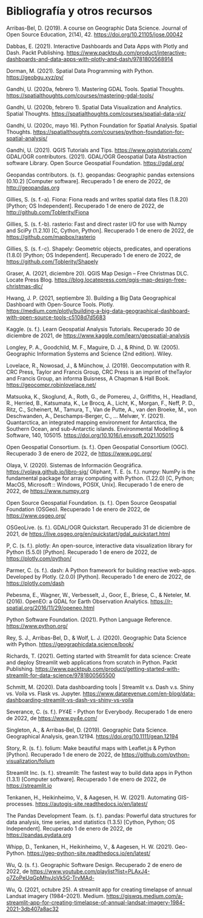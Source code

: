 # Bibliografía y otros recursos

Arribas-Bel, D. (2019). A course on Geographic Data Science. Journal of Open Source Education, 2(14), 42. https://doi.org/10.21105/jose.00042

Dabbas, E. (2021). Interactive Dashboards and Data Apps with Plotly and Dash. Packt Publishing. https://www.packtpub.com/product/interactive-dashboards-and-data-apps-with-plotly-and-dash/9781800568914

Dorman, M. (2021). Spatial Data Programming with Python. https://geobgu.xyz/py/

Gandhi, U. (2020a, febrero 1). Mastering GDAL Tools. Spatial Thoughts. https://spatialthoughts.com/courses/mastering-gdal-tools/

Gandhi, U. (2020b, febrero 1). Spatial Data Visualization and Analytics. Spatial Thoughts. https://spatialthoughts.com/courses/spatial-data-viz/

Gandhi, U. (2020c, mayo 16). Python Foundation for Spatial Analysis. Spatial Thoughts. https://spatialthoughts.com/courses/python-foundation-for-spatial-analysis/

Gandhi, U. (2021). QGIS Tutorials and Tips. https://www.qgistutorials.com/
GDAL/OGR contributors. (2021). GDAL/OGR Geospatial Data Abstraction software Library. Open Source Geospatial Foundation. https://gdal.org/

Geopandas contributors. (s. f.). geopandas: Geographic pandas extensions (0.10.2) [Computer software]. Recuperado 1 de enero de 2022, de http://geopandas.org

Gillies, S. (s. f.-a). Fiona: Fiona reads and writes spatial data files (1.8.20) [Python; OS Independent]. Recuperado 1 de enero de 2022, de http://github.com/Toblerity/Fiona

Gillies, S. (s. f.-b). rasterio: Fast and direct raster I/O for use with Numpy and SciPy (1.2.10) [C, Cython, Python]. Recuperado 1 de enero de 2022, de https://github.com/mapbox/rasterio

Gillies, S. (s. f.-c). Shapely: Geometric objects, predicates, and operations (1.8.0) [Python; OS Independent]. Recuperado 1 de enero de 2022, de https://github.com/Toblerity/Shapely

Graser, A. (2021, diciembre 20). QGIS Map Design – Free Christmas DLC. Locate Press Blog. https://blog.locatepress.com/qgis-map-design-free-christmas-dlc/

Hwang, J. P. (2021, septiembre 3). Building a Big Data Geographical Dashboard with Open-Source Tools. Plotly. https://medium.com/plotly/building-a-big-data-geographical-dashboard-with-open-source-tools-c5108d7d5683

Kaggle. (s. f.). Learn Geospatial Analysis Tutorials. Recuperado 30 de diciembre de 2021, de https://www.kaggle.com/learn/geospatial-analysis

Longley, P. A., Goodchild, M. F., Maguire, D. J., & Rhind, D. W. (2005). Geographic Information Systems and Science (2nd edition). Wiley.

Lovelace, R., Nowosad, J., & Münchow, J. (2019). Geocomputation with R. CRC Press, Taylor and Francis Group, CRC Press is an imprint of theTaylor and Francis Group, an informa Buisness, A Chapman & Hall Book. https://geocompr.robinlovelace.net/

Matsuoka, K., Skoglund, A., Roth, G., de Pomereu, J., Griffiths, H., Headland, R., Herried, B., Katsumata, K., Le Brocq, A., Licht, K., Morgan, F., Neff, P. D., Ritz, C., Scheinert, M., Tamura, T., Van de Putte, A., van den Broeke, M., von Deschwanden, A., Deschamps-Berger, C., … Melvær, Y. (2021). Quantarctica, an integrated mapping environment for Antarctica, the Southern Ocean, and sub-Antarctic islands. Environmental Modelling & Software, 140, 105015. https://doi.org/10.1016/j.envsoft.2021.105015

Open Geospatial Consortium. (s. f.). Open Geospatial Consortium (OGC). Recuperado 3 de enero de 2022, de https://www.ogc.org/

Olaya, V. (2020). Sistemas de Información Geográfica. https://volaya.github.io/libro-sig/
Oliphant, T. E. (s. f.). numpy: NumPy is the fundamental package for array computing with Python. (1.22.0) [C, Python; MacOS, Microsoft :: Windows, POSIX, Unix]. Recuperado 1 de enero de 2022, de https://www.numpy.org

Open Source Geospatial Foundation. (s. f.). Open Source Geospatial Foundation (OSGeo). Recuperado 1 de enero de 2022, de https://www.osgeo.org/

OSGeoLive. (s. f.). GDAL/OGR Quickstart. Recuperado 31 de diciembre de 2021, de https://live.osgeo.org/en/quickstart/gdal_quickstart.html

P, C. (s. f.). plotly: An open-source, interactive data visualization library for Python (5.5.0) [Python]. Recuperado 1 de enero de 2022, de https://plotly.com/python/

Parmer, C. (s. f.). dash: A Python framework for building reactive web-apps. Developed by Plotly. (2.0.0) [Python]. Recuperado 1 de enero de 2022, de https://plotly.com/dash

Pebesma, E., Wagner, W., Verbesselt, J., Goor, E., Briese, C., & Neteler, M. (2016). OpenEO: a GDAL for Earth Observation Analytics. https://r-spatial.org/2016/11/29/openeo.html

Python Software Foundation. (2021). Python Language Reference. https://www.python.org/

Rey, S. J., Arribas-Bel, D., & Wolf, L. J. (2020). Geographic Data Science with Python. https://geographicdata.science/book/

Richards, T. (2021). Getting started with Streamlit for data science: Create and deploy Streamlit web applications from scratch in Python. Packt Publishing. https://www.packtpub.com/product/getting-started-with-streamlit-for-data-science/9781800565500

Schmitt, M. (2020). Data dashboarding tools | Streamlit v.s. Dash v.s. Shiny vs. Voila vs. Flask vs. Jupyter. https://www.datarevenue.com/en-blog/data-dashboarding-streamlit-vs-dash-vs-shiny-vs-voila

Severance, C. (s. f.). PY4E - Python for Everybody. Recuperado 1 de enero de 2022, de https://www.py4e.com/

Singleton, A., & Arribas‐Bel, D. (2019). Geographic Data Science. Geographical Analysis, gean.12194. https://doi.org/10.1111/gean.12194

Story, R. (s. f.). folium: Make beautiful maps with Leaflet.js & Python [Python]. Recuperado 1 de enero de 2022, de https://github.com/python-visualization/folium

Streamlit Inc. (s. f.). streamlit: The fastest way to build data apps in Python (1.3.1) [Computer software]. Recuperado 1 de enero de 2022, de https://streamlit.io

Tenkanen, H., Heikinheimo, V., & Aagesen, H. W. (2021). Automating GIS-processes. https://autogis-site.readthedocs.io/en/latest/

The Pandas Development Team. (s. f.). pandas: Powerful data structures for data analysis, time series, and statistics (1.3.5) [Cython, Python; OS Independent]. Recuperado 1 de enero de 2022, de https://pandas.pydata.org

Whipp, D., Tenkanen, H., Heikinheimo, V., & Aagesen, H. W. (2021). Geo-Python. https://geo-python-site.readthedocs.io/en/latest/

Wu, Q. (s. f.). Geographic Software Design. Recuperado 2 de enero de 2022, de https://www.youtube.com/playlist?list=PLAxJ4-o7ZoPeUqGpMhvJoVk5G-TrvMAd-

Wu, Q. (2021, octubre 25). A streamlit app for creating timelapse of annual Landsat imagery (1984–2021). Medium. https://giswqs.medium.com/a-streamlit-app-for-creating-timelapse-of-annual-landsat-imagery-1984-2021-3db407a8ac32
